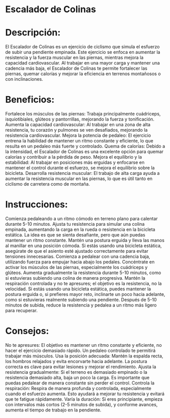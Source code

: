 # Escalador de Colinas

# Descripción:
El Escalador de Colinas es un ejercicio de ciclismo que simula el esfuerzo de subir una pendiente empinada. Este ejercicio se enfoca en aumentar la resistencia y la fuerza muscular en las piernas, mientras mejora la capacidad cardiovascular. Al trabajar en una mayor carga y mantener una cadencia más baja, el Escalador de Colinas te permite fortalecer las piernas, quemar calorías y mejorar la eficiencia en terrenos montañosos o con inclinaciones.

# Beneficios:

Fortalece los músculos de las piernas: Trabaja principalmente cuádriceps, isquiotibiales, glúteos y pantorrillas, mejorando la fuerza y tonificación.
Aumenta la capacidad cardiovascular: Al trabajar en una zona de alta resistencia, tu corazón y pulmones se ven desafiados, mejorando la resistencia cardiovascular.
Mejora la potencia de pedaleo: El ejercicio entrena la habilidad de mantener un ritmo constante y eficiente, lo que resulta en un pedaleo más fuerte y controlado.
Quema de calorías: Debido a la intensidad, el Escalador de Colinas es una excelente opción para quemar calorías y contribuir a la pérdida de peso.
Mejora el equilibrio y la estabilidad: Al trabajar en posiciones más erguidas y enfocarse en mantener el control durante el esfuerzo, se mejora el equilibrio sobre la bicicleta.
Desarrolla resistencia muscular: El trabajo de alta carga ayuda a aumentar la resistencia muscular en las piernas, lo que es útil tanto en ciclismo de carretera como de montaña.

# Instrucciones:

Comienza pedaleando a un ritmo cómodo en terreno plano para calentar durante 5-10 minutos.
Ajusta tu resistencia para simular una colina empinada, aumentando la carga en la rueda o resistencia en la bicicleta estática. La idea es que se sienta desafiante, pero que aún puedas mantener un ritmo constante.
Mantén una postura erguida y lleva las manos al manillar en una posición cómoda. Si estás usando una bicicleta estática, asegúrate de que el asiento esté ajustado correctamente para evitar tensiones innecesarias.
Comienza a pedalear con una cadencia baja, utilizando fuerza para empujar hacia abajo los pedales. Concéntrate en activar los músculos de las piernas, especialmente los cuádriceps y glúteos.
Aumenta gradualmente la resistencia durante 5-10 minutos, como si estuvieras subiendo una colina de manera progresiva. Mantén la respiración controlada y no te apresures; el objetivo es la resistencia, no la velocidad.
Si estás usando una bicicleta estática, puedes mantener la postura erguida o, si prefieres mayor reto, inclinarte un poco hacia adelante, como si estuvieras realmente subiendo una pendiente.
Después de 5-10 minutos de subida, reduce la resistencia y pedalea a un ritmo más ligero para recuperar.

# Consejos:

No te apresures: El objetivo es mantener un ritmo constante y eficiente, no hacer el ejercicio demasiado rápido. Un pedaleo controlado te permitirá trabajar más músculos.
Usa la posición adecuada: Mantén la espalda recta, los hombros relajados y evita encorvarte hacia adelante. La postura correcta es clave para evitar lesiones y mejorar el rendimiento.
Ajusta la resistencia gradualmente: Si el terreno es demasiado empinado o la resistencia demasiado alta, baja un poco la carga. Es importante que puedas pedalear de manera constante sin perder el control.
Controla la respiración: Respira de manera profunda y controlada, especialmente cuando el esfuerzo aumenta. Esto ayudará a mejorar tu resistencia y evitará que te fatigue rápidamente.
Varía la duración: Si eres principiante, empieza con intervalos más cortos (2-5 minutos de subida), y conforme avances, aumenta el tiempo de trabajo en la pendiente.
